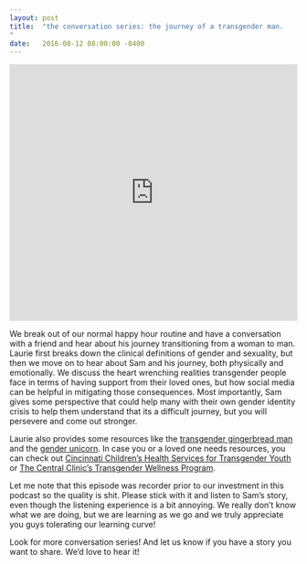 ```yaml
---
layout: post
title:  "the conversation series: the journey of a transgender man.
"
date:   2016-08-12 08:00:00 -0400
---
```

<iframe width="100%" height="450" scrolling="no" frameborder="no" src="https://w.soundcloud.com/player/?url=https%3A//api.soundcloud.com/tracks/277854731&amp;auto_play=false&amp;hide_related=false&amp;show_comments=true&amp;show_user=true&amp;show_reposts=false&amp;visual=true"></iframe>

We break out of our normal happy hour routine and have a conversation with a friend and hear about his journey transitioning from a woman to man. Laurie first breaks down the clinical definitions of gender and sexuality, but then we move on to hear about Sam and his journey, both physically and emotionally. We discuss the heart wrenching realities transgender people face in terms of having support from their loved ones, but how social media can be helpful in mitigating those consequences. Most importantly, Sam gives some perspective that could help many with their own gender identity crisis to help them understand that its a difficult journey, but you will persevere and come out stronger.

Laurie also provides some resources like the [transgender gingerbread man](https://flic.kr/p/KTA8jT) and the [gender unicorn](https://www.flickr.com/gp/crimsonrhoads/5979ZU). In case you or a loved one needs resources, you can check out [Cincinnati Children’s Health Services for Transgender Youth](https://www.cincinnatichildrens.org/service/a/adolescent-medicine/programs/transgender) or [The Central Clinic’s Transgender Wellness Program](http://www.centralclinic.org/?page_id=1901).

Let me note that this episode was recorder prior to our investment in this podcast so the quality is shit. Please stick with it and listen to Sam’s story, even though the listening experience is a bit annoying. We really don’t know what we are doing, but we are learning as we go and we truly appreciate you guys tolerating our learning curve!

Look for more conversation series! And let us know if you have a story you want to share. We’d love to hear it!
